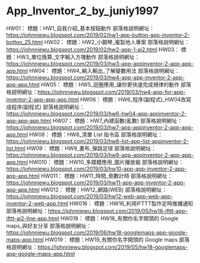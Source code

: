 # App_Inventor_2_by_juniy1997

HW01：
    標題：HW1_自我介紹_基本按鈕動作
    部落格說明網址：https://johnniewu.blogspot.com/2019/02/hw1-app-button-app-inventor-2-botton_25.html
HW02：
    標題：HW2_小鋼琴_複製他人專案
    部落格說明網址：https://johnniewu.blogspot.com/2019/02/hw2-app-1-ai2.html
HW03：
    標題：HW3_單位換算_文字輸入方塊動作
    部落格說明網址：https://johnniewu.blogspot.com/2019/03/hw3-app-appinventor-2-app-app-app.html
HW04：
    標題：HW4_輸入輸出_了解變數用法
    部落格說明網址：https://johnniewu.blogspot.com/2019/03/hw4-app-app-inventor-2-app-app-app.html
HW05：
    標題：HW5_迴圈應用_讓你更快速完成規律的動作
    部落格說明網址：https://johnniewu.blogspot.com/2019/03/hw4-app-for-app-inventor-2-app-app-app.html
HW06：
    標題：HW6_程序(副程式)_HW04改寫成程序(副程式)
    部落格說明網址：https://johnniewu.blogspot.com/2019/03/hw6-hw04-app-appinventor-2-app-app-app.html
HW07：
    標題：HW7_內建函數(亂數) 
    部落格說明網址：https://johnniewu.blogspot.com/2019/03/hw7-app-appinventor-2-app-app-app.html
HW08：
    標題：HW8_清單 List 指令區
    部落格說明網址：https://johnniewu.blogspot.com/2019/03/hw8-list-app-list-appinventor-2-list.html
HW09：
    標題：HW9_畫布_彈跳足球
    部落格說明網址：https://johnniewu.blogspot.com/2019/03/hw9-app-appinventor-2-app-app-app.html
HW010：
    標題：HW10_多媒體應用_圖片播放器
    部落格說明網址：https://johnniewu.blogspot.com/2019/03/hw10-app-app-inventor-2-app-app-app.html
HW011：
    標題：HW11_時間_倒數計時
    部落格說明網址：https://johnniewu.blogspot.com/2019/03/hw11-app-app-inventor-2-app-app-app.html
HW012：
    標題：HW12_網路(WEB)
    部落格說明網址：https://johnniewu.blogspot.com/2019/03/hw12-web-app-web-app-inventor-2-web-app.html
HW016：
    標題：HW16_利用IFTTT製作定時推播通知
    部落格說明網址：https://johnniewu.blogspot.com/2019/05/hw16-ifttt-app-ifttt-ai2-line-app.html
HW018：
    標題：HW18_有關你名字開頭的 Google maps_與好友分享
    部落格說明網址：https://johnniewu.blogspot.com/2019/06/hw18-googlemaps-app-google-maps-app.html
HW019：
    標題：HW19_有關你名字開頭的 Google maps
    部落格說明網址：https://johnniewu.blogspot.com/2019/05/hw18-googlemaps-app-google-maps-app.html
    
